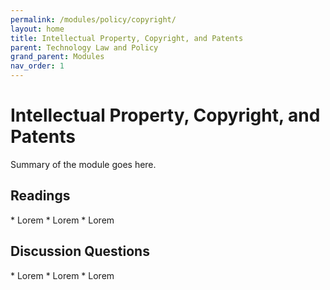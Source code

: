 ```yaml
---
permalink: /modules/policy/copyright/
layout: home
title: Intellectual Property, Copyright, and Patents
parent: Technology Law and Policy
grand_parent: Modules
nav_order: 1
---
```


# Intellectual Property, Copyright, and Patents
Summary of the module goes here.

<h2 class="text-delta">Readings</h2>
* Lorem
* Lorem
* Lorem

<h2 class="text-delta">Discussion Questions</h2>
* Lorem
* Lorem
* Lorem